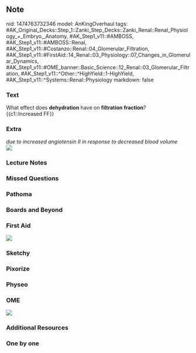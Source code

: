 ## Note
nid: 1474763732346
model: AnKingOverhaul
tags: #AK_Original_Decks::Step_1::Zanki_Step_Decks::Zanki_Renal::Renal_Physiology_+_Embryo,_Anatomy, #AK_Step1_v11::#AMBOSS, #AK_Step1_v11::#AMBOSS::Renal, #AK_Step1_v11::#Costanzo::Renal::04_Glomerular_Filtration, #AK_Step1_v11::#FirstAid::14_Renal::03_Physiology::07_Changes_in_Glomerular_Dynamics, #AK_Step1_v11::#OME_banner::Basic_Science::12_Renal::03_Glomerular_Filtration, #AK_Step1_v11::^Other::^HighYield::1-HighYield, #AK_Step1_v11::^Systems::Renal::Physiology
markdown: false

### Text
<div>
  <div>
    <div>
      What effect does <b>dehydration</b> have on <b>filtration
      fraction</b>?
    </div>
    <div>
      {{c1::Increased FF}}
    </div>
  </div>
</div>

### Extra
<div>
  <i>due to increased angiotensin II in response to decreased blood
  volume</i>
</div><img src="paste-384936443904179.jpg">

### Lecture Notes


### Missed Questions


### Pathoma


### Boards and Beyond


### First Aid
<img src="tmpo3OCNE.png">

### Sketchy


### Pixorize


### Physeo


### OME
<div class="ome-widget">
  <a href=
  "https://onlinemeded.org/spa/renal/glomerular-filtration/acquire?ref=anki">
  <img src="_OME_AnkiFlashcards_Lesson_2.png"></a>
</div>

### Additional Resources


### One by one

